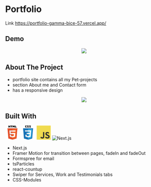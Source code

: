 # Portfolio

Link https://portfolio-gamma-bice-57.vercel.app/

## Demo

<p align="center">
<img src="https://github.com/RomanyanaSol/Portfolio/blob/main/Portfolio%20Demo.gif">
</p>



## About The Project

- portfolio site contains all my Pet-projects
- section About me and Contact form
- has a responsive design

<p align="center">
<img src="https://github.com/RomanyanaSol/Portfolio/blob/main/Portfolio%20responsive.gif" >
</p>



## Built With

<img src = 'https://raw.githubusercontent.com/devicons/devicon/master/icons/html5/html5-original-wordmark.svg' width="46" height="46" alt="HTML"/> <img src = 'https://raw.githubusercontent.com/devicons/devicon/master/icons/css3/css3-original-wordmark.svg' width="46" height="46" alt="CSS" /> <img src = 'https://raw.githubusercontent.com/devicons/devicon/master/icons/javascript/javascript-original.svg' width="46" height="46" alt="CSS" /> <img src = 'https://cdn.worldvectorlogo.com/logos/nextjs-2.svg' width="46" height="46" alt="Next.js" /> 



- Next.js
- Framer Motion for transition between pages, fadeIn and fadeOut
- Formspree for email
- tsParticles
- react-countup
- Swiper for Services, Work and Testimonials tabs
- CSS-Modules 




